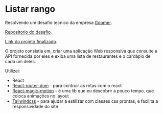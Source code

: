 # Listar rango

Resolvendo um desafio tecnico da empresa [Goomer](https://goomer.com.br/).

[Repositorio do desafio](https://github.com/goomerdev/job-dev-frontend-interview).

[Link do projeto finalizado](https://aesthetic-hummingbird-8db2ec.netlify.app/).

O projeto consistia em, criar uma aplicação Web responsiva que consulte a API fornecida por eles e exiba uma lista de restaurantes e o cardápio de cada um deles.

Utilizei:
 - React
 - [React-router-dom](https://reactrouter.com/en/main) - para contruir as rotas com o react
 - [React-magic-motion](https://www.react-magic-motion.com/) - é uma lib que eu descobrir a pouco tempo, que coloca animações no layout 
 - [Tailwindcss](https://tailwindcss.com/) - para ajudar a estilizar com classes css prontas, e facilita a responsividade do site
